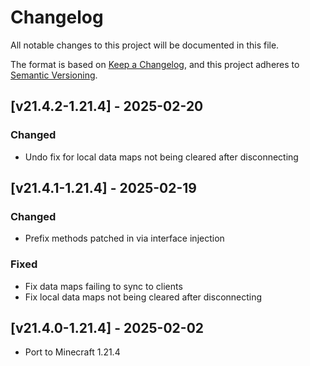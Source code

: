 # Changelog
All notable changes to this project will be documented in this file.

The format is based on [Keep a Changelog](https://keepachangelog.com/en/1.0.0/),
and this project adheres to [Semantic Versioning](https://semver.org/spec/v2.0.0.html).

## [v21.4.2-1.21.4] - 2025-02-20
### Changed
- Undo fix for local data maps not being cleared after disconnecting

## [v21.4.1-1.21.4] - 2025-02-19
### Changed
- Prefix methods patched in via interface injection
### Fixed
- Fix data maps failing to sync to clients
- Fix local data maps not being cleared after disconnecting

## [v21.4.0-1.21.4] - 2025-02-02
- Port to Minecraft 1.21.4
